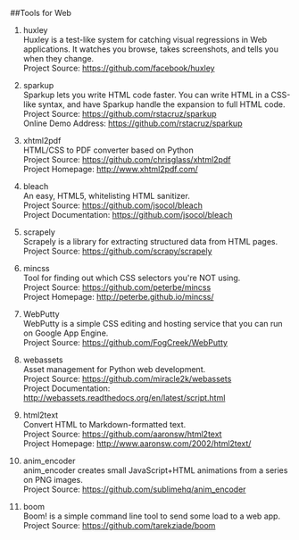 ##Tools for Web

1. huxley  
Huxley is a test-like system for catching visual regressions in Web applications. It watches you browse, takes screenshots, and tells you when they change.  
Project Source: https://github.com/facebook/huxley

1. sparkup  
Sparkup lets you write HTML code faster. You can write HTML in a CSS-like syntax, and have Sparkup handle the expansion to full HTML code.  
Project Source: https://github.com/rstacruz/sparkup  
Online Demo Address: https://github.com/rstacruz/sparkup

1. xhtml2pdf   
HTML/CSS to PDF converter based on Python  
Project Source: https://github.com/chrisglass/xhtml2pdf  
Project Homepage: http://www.xhtml2pdf.com/  

1. bleach  
An easy, HTML5, whitelisting HTML sanitizer.   
Project Source: https://github.com/jsocol/bleach  
Project Documentation: https://github.com/jsocol/bleach  

1. scrapely   
Scrapely is a library for extracting structured data from HTML pages.   
Project Source: https://github.com/scrapy/scrapely

1. mincss  
Tool for finding out which CSS selectors you're NOT using.  
Project Source: https://github.com/peterbe/mincss   
Project Homepage: http://peterbe.github.io/mincss/   

1. WebPutty  
WebPutty is a simple CSS editing and hosting service that you can run on Google App Engine.   
Project Source: https://github.com/FogCreek/WebPutty  

1. webassets   
Asset management for Python web development.   
Project Source: https://github.com/miracle2k/webassets   
Project Documentation: http://webassets.readthedocs.org/en/latest/script.html  

1. html2text  
Convert HTML to Markdown-formatted text.  
Project Source: https://github.com/aaronsw/html2text  
Project Homepage: http://www.aaronsw.com/2002/html2text/  

1. anim_encoder  
anim_encoder creates small JavaScript+HTML animations from a series on PNG images.   
Project Source: https://github.com/sublimehq/anim_encoder  

1. boom  
Boom! is a simple command line tool to send some load to a web app.  
Project Source: https://github.com/tarekziade/boom   

